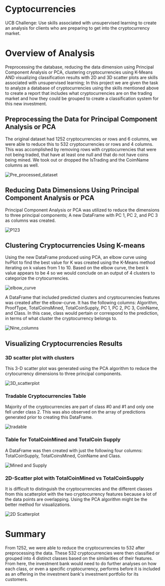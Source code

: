# Cyptocurrencies
UCB Challenge: Use skills associated with unsupervised learning to create an analysis for clients who are preparing to get into the cryptocurrency market.

# Overview of Analysis
Preprocessing the database, reducing the data dimension using Principal Component Analysis or PCA, clustering cryptocurrencies using K-Means AND visualizing classification results with 2D and 3D scatter plots are skills associated with unsupervised learning; In this project we are given the task to analyze a database of cryptocurrencies using the skills mentioned above to create a report that includes what cryptocurrencies are on the trading market and how they could be grouped to create a classification system for this new investment.

## Preprocessing the Data for Principal Component Analysis or PCA
The original dataset had 1252 cryptocurrencies or rows and 6 columns, we were able to reduce this to 532 cryptocurrencies or rows and 4 columns. This was accomplished by removing rows with cryptocurrencies that were not being traded, that have at least one null and that do not have coins being mined. We took out or dropped the IsTrading and the CoimName columns as well. 

![Pre_processed_dataset](resources/Preprocessed_data.png)

## Reducing Data Dimensions Using Principal Component Analysis or PCA
Principal Component Analysis or PCA was utilized to reduce the dimensions to three principal components; A new DataFrame with PC 1, PC 2, and PC 3 as columns was created.

![P123](resources/PC123.png)

## Clustering Cryptocurrencies Using K-means
Using the new DataFrame produced using PCA, an elbow curve using hvPlot to find the best value for K was created using the K-Means method iterating on k values from 1 to 10. Based on the elbow curve, the best k value appears to be 4 so we would conclude on an output of 4 clusters to categorize the crytocurrencies. 

![elbow_curve](resources/elbow_curve.png)

A DataFrame that included predicted clusters and cryptocurrencies features was created after the elbow-curve. It has the following columns: Algorithm, ProofType, TotalCoinsMined, TotalCoinSupply, PC 1, PC 2, PC 3, CoinName, and Class. In this case, class would pertain or correspond to the prediction, in terms of what cluster the cryptocurrency belongs to.

![Nine_columns](resources/coinname_dropped.png)

## Visualizing Cryptocurrencies Results

### 3D scatter plot with clusters

This 3-D scatter plot was generated using the PCA algorithm to reduce the crytocurrency dimensions to three principal components. 

![3D_scatterplot](resources/3d_plot.png)

### Tradable Cryptocurrencies Table

Majority of the cryptocurrencies are part of class #0 and #1 and only one fell under class 2. This was also observed on the array of predictions generated prior to creating this DataFrame. 

![tradable](resources/tradable.png)

### Table for TotalCoinMined and TotalCoin Supply

A DataFrame was then created with just the following four columns: TotalCoinSupply, TotalCoinsMined, CoinName and Class.

![Mined and Supply](resources/DF_coinssupply_mined.png)

### 2D-Scatter plot with TotalCoinMined vs TotalCoinSupply

It is difficult to distinguish the cryptocurrencies and the different classes from this scatterplot with the two cryptocurrency features because a lot of the data points are overlapping. Using the PCA algorithm might be the better method for visualizations. 

![2D Scatterplot](resources/coinssupply_mined.png)


# Summary
From 1252, we were able to reduce the cryptocurrencies to 532 after preprocessing the data. These 532 cryptocurrencies were then classified or grouped into 4 distinct classes based on the similarities of their features. From here, the investment bank would need to do further analyses on how each class, or even a specific cryptocurrency, performs before it is included as an offering in the investment bank's investment portfolio for its customers.


